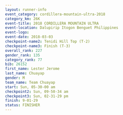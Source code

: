 ```yaml
---
layout: runner-info 
event_category: cordillera-mountain-ultra-2018 
category_km: 26K 
event-title: 2018 CORDILLERA MOUNTAIN ULTRA 
event-location: Dalupirip Itogon Benguet Philippines 
event-logo: 
event-date: 2018-03-03 
checkpoint-name2: Tenidi Hill Top (T-2) 
checkpoint-name3: Finish (T-3) 
overall_rank: 227
gender_rank: 135
category_rank: 77
bib: 26152
first_name: Lester Jerome
last_name: Chuayap
gender: M
team_name: Team Chuayap
start: Sun, 05-30-00 am
checkpoint2: Sun, 09-50-34 am
checkpoint3: Sun, 02-31-29 pm
finish: 9-01-29
status: FINISHER
---
```

